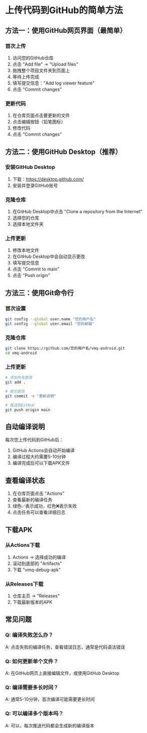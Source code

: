 # 上传代码到GitHub的简单方法

## 方法一：使用GitHub网页界面（最简单）

### 首次上传
1. 访问您的GitHub仓库
2. 点击 "Add file" → "Upload files"
3. 拖拽整个项目文件夹到页面上
4. 等待上传完成
5. 填写提交信息："Add log viewer feature"
6. 点击 "Commit changes"

### 更新代码
1. 在仓库页面点击要更新的文件
2. 点击编辑按钮（铅笔图标）
3. 修改代码
4. 点击 "Commit changes"

## 方法二：使用GitHub Desktop（推荐）

### 安装GitHub Desktop
1. 下载：https://desktop.github.com/
2. 安装并登录GitHub账号

### 克隆仓库
1. 在GitHub Desktop中点击 "Clone a repository from the Internet"
2. 选择您的仓库
3. 选择本地文件夹

### 上传更新
1. 修改本地文件
2. 在GitHub Desktop中会自动显示更改
3. 填写提交信息
4. 点击 "Commit to main"
5. 点击 "Push origin"

## 方法三：使用Git命令行

### 首次设置
```bash
git config --global user.name "您的用户名"
git config --global user.email "您的邮箱"
```

### 克隆仓库
```bash
git clone https://github.com/您的用户名/vmq-android.git
cd vmq-android
```

### 上传更新
```bash
# 添加所有更改
git add .

# 提交更改
git commit -m "更新说明"

# 推送到GitHub
git push origin main
```

## 自动编译说明

每次您上传代码到GitHub后：
1. GitHub Actions会自动开始编译
2. 编译过程大约需要5-10分钟
3. 编译完成后可以下载APK文件

## 查看编译状态

1. 在仓库页面点击 "Actions"
2. 查看最新的编译任务
3. 绿色✅表示成功，红色❌表示失败
4. 点击任务可以查看详细日志

## 下载APK

### 从Actions下载
1. Actions → 选择成功的编译
2. 滚动到底部的 "Artifacts"
3. 下载 "vmq-debug-apk"

### 从Releases下载
1. 仓库主页 → "Releases"
2. 下载最新版本的APK

## 常见问题

### Q: 编译失败怎么办？
A: 点击失败的编译任务，查看错误日志，通常是代码语法错误

### Q: 如何更新单个文件？
A: 在GitHub网页上直接编辑文件，或使用GitHub Desktop

### Q: 编译需要多长时间？
A: 通常5-10分钟，首次编译可能需要更长时间

### Q: 可以编译多个版本吗？
A: 可以，每次推送代码都会生成新的编译版本
